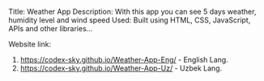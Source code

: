 Title: Weather App
Description: With this app you can see 5 days weather, humidity level and wind speed
Used: Built using HTML, CSS, JavaScript, APIs and other libraries...

Website link: 
1. https://codex-sky.github.io/Weather-App-Eng/  - English Lang.
2. https://codex-sky.github.io/Weather-App-Uz/   - Uzbek Lang.
